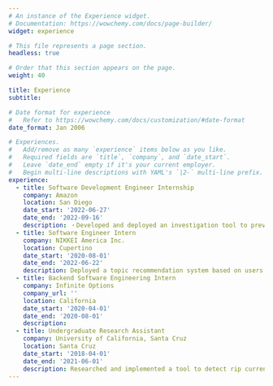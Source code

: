 ```yaml
---
# An instance of the Experience widget.
# Documentation: https://wowchemy.com/docs/page-builder/
widget: experience

# This file represents a page section.
headless: true

# Order that this section appears on the page.
weight: 40

title: Experience
subtitle:

# Date format for experience
#   Refer to https://wowchemy.com/docs/customization/#date-format
date_format: Jan 2006

# Experiences.
#   Add/remove as many `experience` items below as you like.
#   Required fields are `title`, `company`, and `date_start`.
#   Leave `date_end` empty if it's your current employer.
#   Begin multi-line descriptions with YAML's `|2-` multi-line prefix.
experience:
  - title: Software Development Engineer Internship
    company: Amazon
    location: San Diego
    date_start: '2022-06-27'
    date_end: '2022-09-16'
    description: ・Developed and deployed an investigation tool to prevent fraudulent returns and refunds by malicious users, aggregating useful data and statistics across the system. ・Designed the interface and data structure from the backend API calls in Java to the frontend UI, applying the design patterns to make the tool easily scalable and customizable.
  - title: Software Engineer Intern
    company: NIKKEI America Inc.
    location: Cupertino
    date_start: '2020-08-01'
    date_end: '2022-06-22'
    description: Deployed a topic recommendation system based on users’ interests using big data and neural networks, achieving almost x2 CTR.
  - title: Backend Software Engineering Intern
    company: Infinite Options
    company_url: ''
    location: California
    date_start: '2020-04-01'
    date_end: '2020-08-01'
    description:
  - title: Undergraduate Research Assistant
    company: University of California, Santa Cruz
    location: Santa Cruz
    date_start: '2018-04-01'
    date_end: '2021-06-01'
    description: Researched and implemented a tool to detect rip currents from videos using C++ OpenCV, achieving the highest accuracy on challenging cases.
---
```

